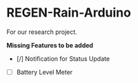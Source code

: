 # REGEN-Rain-Arduino
For our research project.

**Missing Features to be added**
+ [/] Notification for Status Update
+ [ ] Battery Level Meter

